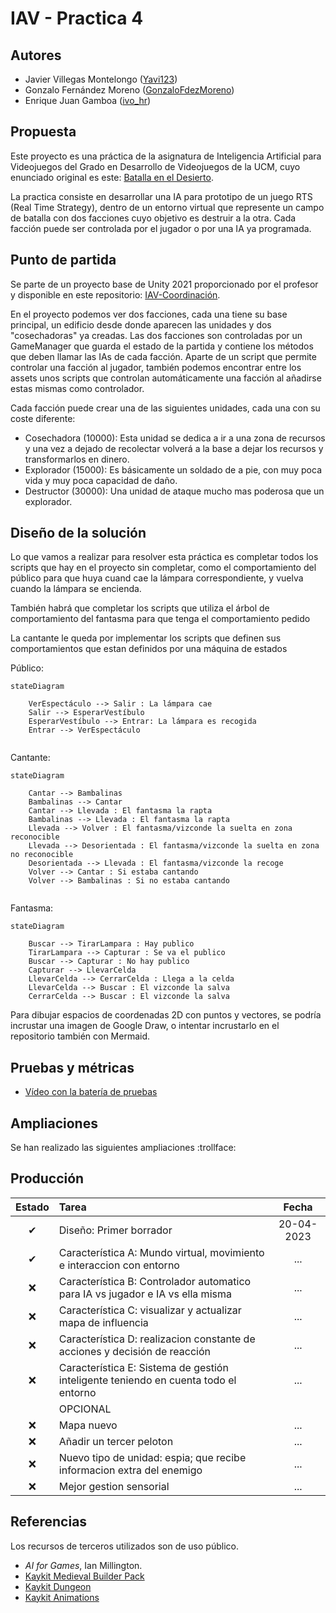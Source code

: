 # IAV - Practica 4

## Autores
- Javier Villegas Montelongo ([Yavi123](https://github.com/Yavi123))
- Gonzalo Fernández Moreno ([GonzaloFdezMoreno](https://github.com/GonzaloFdezMoreno))
- Enrique Juan Gamboa ([ivo_hr](https://github.com/ivo-hr))

## Propuesta
Este proyecto es una práctica de la asignatura de Inteligencia Artificial para Videojuegos del Grado en Desarrollo de Videojuegos de la UCM, cuyo enunciado original es este: [Batalla en el Desierto](https://github.com/Narratech/IAV-Coordinacion).

La practica consiste en desarrollar una IA para prototipo de un juego RTS (Real Time Strategy), dentro de un entorno virtual que represente un campo de batalla con dos facciones cuyo objetivo es destruir a la otra. Cada facción puede ser controlada por el jugador o por una IA ya programada.

## Punto de partida
Se parte de un proyecto base de Unity 2021 proporcionado por el profesor y disponible en este repositorio: [IAV-Coordinación](https://github.com/Narratech/IAV-Coordinacion).

En el proyecto podemos ver dos facciones, cada una tiene su base principal, un edificio desde donde aparecen las unidades y dos "cosechadoras" ya creadas.
Las dos facciones son controladas por un GameManager que guarda el estado de la partida y contiene los métodos que deben llamar las IAs de cada facción.
Aparte de un script que permite controlar una facción al jugador, también podemos encontrar entre los assets unos scripts que controlan automáticamente una facción al añadirse estas mismas como controlador.

Cada facción puede crear una de las siguientes unidades, cada una con su coste diferente:
- Cosechadora (10000): Esta unidad se dedica a ir a una zona de recursos y una vez a dejado de recolectar volverá a la base a dejar los recursos y transformarlos en dinero.
- Explorador (15000): Es básicamente un soldado de a pie, con muy poca vida y muy poca capacidad de daño.
- Destructor (30000): Una unidad de ataque mucho mas poderosa que un explorador.

## Diseño de la solución

Lo que vamos a realizar para resolver esta práctica es completar todos los scripts que hay en el proyecto sin completar, como el comportamiento del público para que huya cuand cae la lámpara correspondiente, y vuelva cuando la lámpara se encienda.

También habrá que completar los scripts que utiliza el árbol de comportamiento del fantasma para que tenga el comportamiento pedido

La cantante le queda por implementar los scripts que definen sus comportamientos que estan definidos por una máquina de estados

Público:
```mermaid
stateDiagram
    
    VerEspectáculo --> Salir : La lámpara cae
    Salir --> EsperarVestíbulo
    EsperarVestíbulo --> Entrar: La lámpara es recogida
    Entrar --> VerEspectáculo
   
```

Cantante:
```mermaid
stateDiagram
    
    Cantar --> Bambalinas 
    Bambalinas --> Cantar 
    Cantar --> Llevada : El fantasma la rapta 
    Bambalinas --> Llevada : El fantasma la rapta
    Llevada --> Volver : El fantasma/vizconde la suelta en zona reconocible
    Llevada --> Desorientada : El fantasma/vizconde la suelta en zona no reconocible
    Desorientada --> Llevada : El fantasma/vizconde la recoge
    Volver --> Cantar : Si estaba cantando
    Volver --> Bambalinas : Si no estaba cantando
   
```
Fantasma:

```mermaid
stateDiagram

    Buscar --> TirarLampara : Hay publico
    TirarLampara --> Capturar : Se va el publico
    Buscar --> Capturar : No hay publico
    Capturar --> LlevarCelda 
    LlevarCelda --> CerrarCelda : Llega a la celda
    LlevarCelda --> Buscar : El vizconde la salva
    CerrarCelda --> Buscar : El vizconde la salva
```

Para dibujar espacios de coordenadas 2D con puntos y vectores, se podría incrustar una imagen de Google Draw, o intentar incrustarlo en el repositorio también con Mermaid. 

## Pruebas y métricas

- [Vídeo con la batería de pruebas](https://youtu.be/7uuU-owzgjM)

## Ampliaciones

Se han realizado las siguientes ampliaciones :trollface:

## Producción

| Estado  |  Tarea  |  Fecha  |  
|:-:|:--|:-:|
| ✔ | Diseño: Primer borrador | 20-04-2023 |
| ✔ | Característica A: Mundo virtual, movimiento e interaccion con entorno | ... |
| :x: | Característica B: Controlador automatico para IA vs jugador e IA vs ella misma| ... |
| :x: | Característica C: visualizar y actualizar mapa de influencia| ... |
| :x: | Característica D: realizacion constante de acciones y decisión de reacción| ... |
| :x: | Característica E: Sistema de gestión inteligente teniendo en cuenta todo el entorno| ... |
|  | OPCIONAL |  |
| :x: | Mapa nuevo | ... |
| :x: | Añadir un tercer peloton | ... |
| :x: | Nuevo tipo de unidad: espia; que recibe informacion extra del enemigo | ... |
| :x: | Mejor gestion sensorial | ... |

## Referencias

Los recursos de terceros utilizados son de uso público.

- *AI for Games*, Ian Millington.
- [Kaykit Medieval Builder Pack](https://kaylousberg.itch.io/kaykit-medieval-builder-pack)
- [Kaykit Dungeon](https://kaylousberg.itch.io/kaykit-dungeon)
- [Kaykit Animations](https://kaylousberg.itch.io/kaykit-animations)
